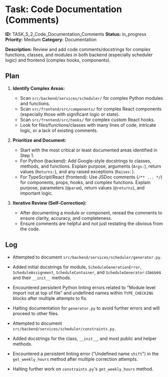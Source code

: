 # Task: Code Documentation (Comments)

**ID:** TASK_5_2_Code_Documentation_Comments
**Status:** in_progress
**Priority:** Medium
**Category:** Documentation

**Description:**
Review and add code comments/docstrings for complex functions, classes, and modules in both backend (especially scheduler logic) and frontend (complex hooks, components).

## Plan

1. **Identify Complex Areas:**
   - Scan `src/backend/services/scheduler/` for complex Python modules and functions.
   - Scan `src/frontend/src/components/` for complex React components (especially those with significant logic or state).
   - Scan `src/frontend/src/hooks/` for complex custom React hooks.
   - Look for files/functions/classes with many lines of code, intricate logic, or a lack of existing comments.

2. **Prioritize and Document:**
   - Start with the most critical or least documented areas identified in Step 1.
   - For Python (backend): Add Google-style docstrings to classes, methods, and functions. Explain purpose, arguments (`Args:`), return values (`Returns:`), and any raised exceptions (`Raises:`).
   - For TypeScript/React (frontend): Use JSDoc comments (`/** ... */`) for components, props, hooks, and complex functions. Explain purpose, parameters (`@param`), return values (`@returns`), and important logic.

3. **Iterative Review (Self-Correction):**
   - After documenting a module or component, reread the comments to ensure clarity, accuracy, and completeness.
   - Ensure comments are helpful and not just restating the obvious from the code.

## Log

- Attempted to document `src/backend/services/scheduler/generator.py`.
- Added initial docstrings for module, `ScheduleGenerationError`, `ScheduleAssignment`, `ScheduleContainer`, and `ScheduleGenerator` classes and their `__init__` methods.
- Encountered persistent Python linting errors related to "Module level import not at top of file" and undefined names within `TYPE_CHECKING` blocks after multiple attempts to fix.
- Halting documentation for `generator.py` to avoid further errors and will proceed to other files.

- Attempted to document `src/backend/services/scheduler/constraints.py`.
- Added docstrings for the class, `__init__`, and most public and helper methods.
- Encountered a persistent linting error ("Undefined name `shift`") in the `get_weekly_hours` method after multiple correction attempts.
- Halting further work on `constraints.py`'s `get_weekly_hours` method.
